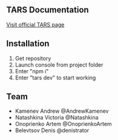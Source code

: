 ## TARS Documentation

[Visit official TARS page](https://github.com/tars/tars)

## Installation

1. Get repository
2. Launch console from project folder
3. Enter "npm i"
4. Enter "tars dev" to start working

## Team

* Kamenev Andrew @AndrewKamenev
* Natashkina Victoria @Natashkina
* Onoprienko Artem @OnoprienkoArtem
* Belevtsov Denis @denistrator